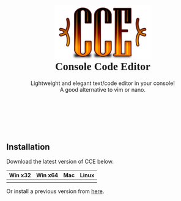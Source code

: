 <div style="text-align: center">
    <img src="logo.png" alt="CCE" style="width:50%;text-align: center;" />
    <h1 style="margin-top: 0;font-family: Georgia;">
        Console Code Editor
    </h1>
    <p style="padding-bottom: 100px;">
        Lightweight and elegant text/code editor in your console!<br>
        A good alternative to vim or nano.
    </p>
</div>

## Installation

Download the latest version of CCE below.

| Win x32 | Win x64 | Mac  | Linux |
| ------- | ------- | ---- | ----- |
|         |         |      |       |

Or install a previous version from [here]().